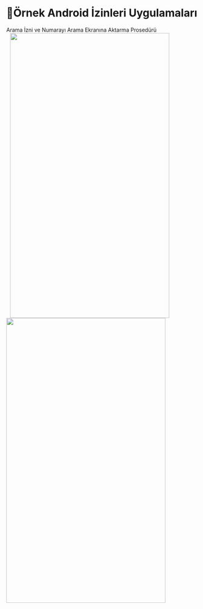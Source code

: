 
# 📱Örnek Android İzinleri Uygulamaları
Arama İzni ve Numarayı Arama Ekranına Aktarma Prosedürü
<img src="https://i.hizliresim.com/97xf8w3.png" width="420" height="750" hspace="10"> <img src="https://i.hizliresim.com/ajtc35x.png" width="420" height="750">
